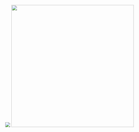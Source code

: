 <p align="center">   <img width="auto" src ="https://github-readme-stats.vercel.app/api/top-langs/?username=viggo-gascou&layout=compact&hide_border=true&theme=darcula&bg_color=00000000&langs_count=6&hide=jupyter%20notebook,JavaScript,HTML" width = 400>       <img src ="https://github-readme-streak-stats.herokuapp.com?user=viggo-gascou&theme=darcula&hide_border=true&background=FFFFFF00" width = 400>  </p>

<!---
viggo-gascou/viggo-gascou is a ✨ special ✨ repository because its `README.md` (this file) appears on your GitHub profile.
You can click the Preview link to take a look at your changes.
--->

